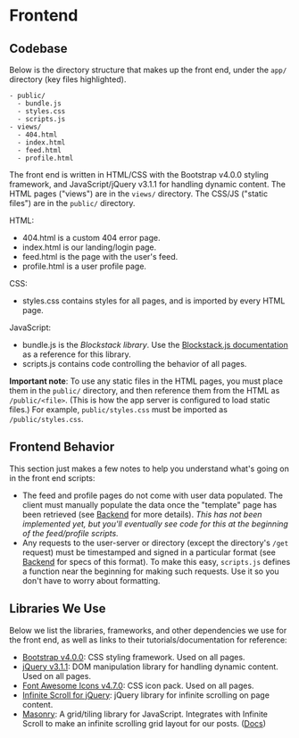 # Frontend

## Codebase

Below is the directory structure that makes up the front end, under the `app/` directory (key files highlighted).

```
- public/
  - bundle.js
  - styles.css
  - scripts.js
- views/
  - 404.html
  - index.html
  - feed.html
  - profile.html
```

The front end is written in HTML/CSS with the Bootstrap v4.0.0 styling framework, and JavaScript/jQuery v3.1.1 for handling dynamic content. The HTML pages ("views") are in the `views/` directory. The CSS/JS ("static files") are in the `public/` directory.

HTML:

- 404.html is a custom 404 error page.
- index.html is our landing/login page.
- feed.html is the page with the user's feed.
- profile.html is a user profile page.

CSS:

- styles.css contains styles for all pages, and is imported by every HTML page.

JavaScript:

- bundle.js is the *Blockstack library*. Use the [Blockstack.js documentation](http://blockstack.github.io/blockstack.js/) as a reference for this library.
- scripts.js contains code controlling the behavior of all pages.

**Important note**: To use any static files in the HTML pages, you must place them in the `public/` directory, and then reference them from the HTML as `/public/<file>`. (This is how the app server is configured to load static files.) For example, `public/styles.css` must be imported as `/public/styles.css`.

## Frontend Behavior

This section just makes a few notes to help you understand what's going on in the front end scripts:

- The feed and profile pages do not come with user data populated. The client must manually populate the data once the "template" page has been retrieved (see [Backend](backend.md) for more details). *This has not been implemented yet, but you'll eventually see code for this at the beginning of the feed/profile scripts.*
- Any requests to the user-server or directory (except the directory's `/get` request) must be timestamped and signed in a particular format (see [Backend](backend.md) for specs of this format). To make this easy, `scripts.js` defines a function near the beginning for making such requests. Use it so you don't have to worry about formatting.

## Libraries We Use

Below we list the libraries, frameworks, and other dependencies we use for the front end, as well as links to their tutorials/documentation for reference:

- [Bootstrap v4.0.0](https://v4-alpha.getbootstrap.com/): CSS styling framework. Used on all pages.
- [jQuery v3.1.1](http://jqfundamentals.com/): DOM manipulation library for handling dynamic content. Used on all pages.
- [Font Awesome Icons v4.7.0](http://fontawesome.io/icons/): CSS icon pack. Used on all pages.
- [Infinite Scroll for jQuery](https://infinite-scroll.com/): jQuery library for infinite scrolling on page content.
- [Masonry](https://masonry.desandro.com/): A grid/tiling library for JavaScript. Integrates with Infinite Scroll to make an infinite scrolling grid layout for our posts. ([Docs](https://masonry.desandro.com/options.html))

